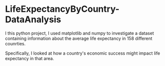 # LifeExpectancyByCountry-DataAnalysis

I this python project, I used matplotlib and numpy to investigate a dataset containing information about the average life expectancy in 158 different counrties.

Specifically, I looked at how a country's economic success might impact life expectancy in that area.
